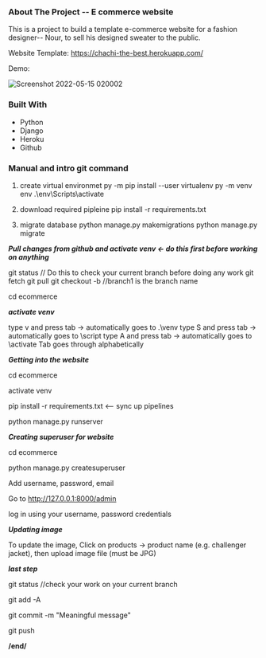 
<!-- TABLE OF CONTENTS -->



<!--Chess -->
### About The Project -- E commerce website

This is a project to build a template e-commerce website for a fashion designer-- Nour, to sell his designed sweater to the public. 

Website Template: https://chachi-the-best.herokuapp.com/


Demo:

![Screenshot 2022-05-15 020002](https://user-images.githubusercontent.com/57188393/168459351-c995c399-e97e-442c-ae34-08e2d34ac9c5.jpg)



### Built With

* Python
* Django
* Heroku
* Github


### Manual and intro git command
1. create virtual environmet
py -m pip install --user virtualenv
py -m venv env
.\env\Scripts\activate

2. download required pipleine
pip install -r requirements.txt

3. migrate database
python manage.py makemigrations
python manage.py migrate


*****Pull changes from github and activate venv <- do this first before working on anything*****

git status // Do this to check your current branch before doing any work
git fetch
git pull
git checkout -b <branch1> //branch1 is the branch name

cd ecommerce

*****activate venv*****

type v and press tab -> automatically goes to .\venv
type S and press tab -> automatically goes to \script
type A and press tab -> automatically goes to \activate
Tab goes through alphabetically

*****Getting into the website*****

cd ecommerce

activate venv

pip install -r requirements.txt <-- sync up pipelines


python manage.py runserver

*****Creating superuser for website*****

cd ecommerce

python manage.py createsuperuser

Add username, password, email

Go to http://127.0.0.1:8000/admin

log in using your username, password credentials

*****Updating image*****

To update the image, Click on products -> product name (e.g. challenger jacket), then upload image file (must be JPG)

*****last step*****

git status //check your work on your current branch

git add -A

git commit -m "Meaningful message"

git push


**/end/**
